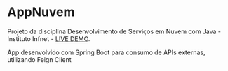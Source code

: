 # AppNuvem
Projeto da disciplina Desenvolvimento de Serviços em Nuvem com Java - Instituto Infnet - [LIVE DEMO](https://appnuveminfnet.herokuapp.com/).

App desenvolvido com Spring Boot para consumo de APIs externas, utilizando Feign Client
